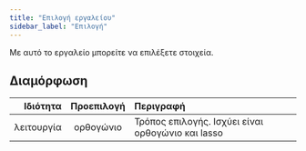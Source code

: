 ```yaml
---
title: "Επιλογή εργαλείου"
sidebar_label: "Επιλογή"
---
```



Με αυτό το εργαλείο μπορείτε να επιλέξετε στοιχεία.

## Διαμόρφωση

|   Ιδιότητα | Προεπιλογή | Περιγραφή                                         |
| ----------:|:----------:|:------------------------------------------------- |
| λειτουργία | ορθογώνιο  | Τρόπος επιλογής. Ισχύει είναι ορθογώνιο και lasso |
